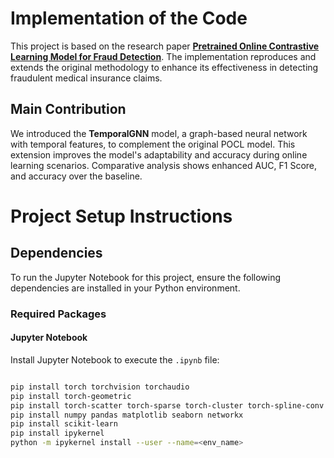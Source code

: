 # Implementation of the Code

This project is based on the research paper [**Pretrained Online Contrastive Learning Model for Fraud Detection**]([https://github.com/finint/POCL](https://ojs.aaai.org/index.php/AAAI/article/view/30259)). The implementation reproduces and extends the original methodology to enhance its effectiveness in detecting fraudulent medical insurance claims.

## Main Contribution
We introduced the **TemporalGNN** model, a graph-based neural network with temporal features, to complement the original POCL model. This extension improves the model's adaptability and accuracy during online learning scenarios. Comparative analysis shows enhanced AUC, F1 Score, and accuracy over the baseline.



# Project Setup Instructions

## Dependencies

To run the Jupyter Notebook for this project, ensure the following dependencies are installed in your Python environment.

### Required Packages
#### Jupyter Notebook
Install Jupyter Notebook to execute the `.ipynb` file:
```bash

pip install torch torchvision torchaudio
pip install torch-geometric
pip install torch-scatter torch-sparse torch-cluster torch-spline-conv
pip install numpy pandas matplotlib seaborn networkx
pip install scikit-learn
pip install ipykernel
python -m ipykernel install --user --name=<env_name>


